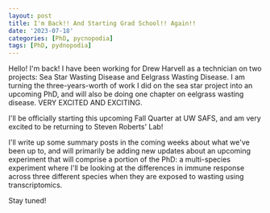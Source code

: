 ```yaml
---
layout: post
title: I'm Back!! And Starting Grad School!! Again!!
date: '2023-07-18'
categories: [PhD, pycnopodia]
tags: [PhD, pydnopodia]
---
```

Hello! I'm back! I have been working for Drew Harvell as a technician on two projects: Sea Star Wasting Disease and Eelgrass Wasting Disease. I am turning the three-years-worth of work I did on the sea star project into an upcoming PhD, and will also be doing one chapter on eelgrass wasting disease. VERY EXCITED AND EXCITING.

I'll be officially starting this upcoming Fall Quarter at UW SAFS, and am very excited to be returning to Steven Roberts' Lab!

I'll write up some summary posts in the coming weeks about what we've been up to, and will primarily be adding new updates about an upcoming experiment that will comprise a portion of the PhD: a multi-species experiment where I'll be looking at the differences in immune response across three different species when they are exposed to wasting using transcriptomics.

Stay tuned!
